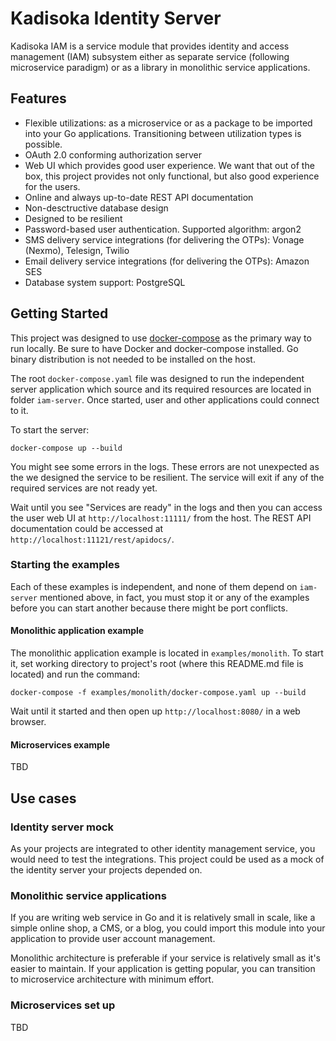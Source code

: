 # Kadisoka Identity Server

Kadisoka IAM is a service module that provides identity and access
management (IAM) subsystem either as separate service (following microservice
paradigm) or as a library in monolithic service applications.

## Features

* Flexible utilizations: as a microservice or as a package to be imported into
  your Go applications. Transitioning between utilization types is possible.
* OAuth 2.0 conforming authorization server
* Web UI which provides good user experience. We want that out of the box,
  this project provides not only functional, but also good experience for
  the users.
* Online and always up-to-date REST API documentation
* Non-desctructive database design
* Designed to be resilient
* Password-based user authentication. Supported algorithm: argon2
* SMS delivery service integrations (for delivering the OTPs): Vonage (Nexmo),
  Telesign, Twilio
* Email delivery service integrations (for delivering the OTPs): Amazon SES
* Database system support: PostgreSQL

## Getting Started

This project was designed to use
[docker-compose](https://docs.docker.com/compose/) as the primary way to
run locally. Be sure to have Docker and docker-compose installed. Go binary
distribution is not needed to be installed on the host.

The root `docker-compose.yaml` file was designed to run the independent server
application which source and its required resources are located in folder
`iam-server`. Once started, user and other applications could connect to it.

To start the server:

```shell
docker-compose up --build
```

You might see some errors in the logs. These errors are not unexpected as
the we designed the service to be resilient. The service will exit if any of
the required services are not ready yet.

Wait until you see "Services are ready" in the logs and then you can access
the user web UI at `http://localhost:11111/` from the host. The REST API
documentation could be accessed at `http://localhost:11121/rest/apidocs/`.

### Starting the examples

Each of these examples is independent, and none of them depend on
`iam-server` mentioned above, in fact, you must stop it or any of the examples
before you can start another because there might be port conflicts.

#### Monolithic application example

The monolithic application example is located in `examples/monolith`. To start
it, set working directory to project's root (where this README.md file is
located) and run the command:

```shell
docker-compose -f examples/monolith/docker-compose.yaml up --build
```

Wait until it started and then open up `http://localhost:8080/` in a web
browser.

#### Microservices example

TBD

## Use cases

### Identity server mock

As your projects are integrated to other identity management service, you
would need to test the integrations. This project could be used as a mock of
the identity server your projects depended on.

### Monolithic service applications

If you are writing web service in Go and it is relatively small in scale,
like a simple online shop, a CMS, or a blog, you could import this module
into your application to provide user account management.

Monolithic architecture is preferable if your service is relatively small as
it's easier to maintain. If your application is getting popular, you can
transition to microservice architecture with minimum effort.

### Microservices set up

TBD

